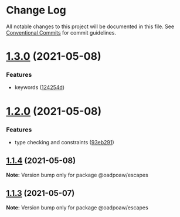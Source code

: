 # Change Log

All notable changes to this project will be documented in this file.
See [Conventional Commits](https://conventionalcommits.org) for commit guidelines.

# [1.3.0](https://github.com/oadpoaw/packages/compare/@oadpoaw/escapes@1.2.0...@oadpoaw/escapes@1.3.0) (2021-05-08)


### Features

* keywords ([124254d](https://github.com/oadpoaw/packages/commit/124254de08cc3781ee011c0ab12de3dbbab7d971))





# [1.2.0](https://github.com/oadpoaw/packages/compare/@oadpoaw/escapes@1.1.4...@oadpoaw/escapes@1.2.0) (2021-05-08)


### Features

* type checking and constraints ([93eb291](https://github.com/oadpoaw/packages/commit/93eb29188d627b36e1bcf152ebbbb4e8886604f2))





## [1.1.4](https://github.com/oadpoaw/packages/compare/@oadpoaw/escapes@1.1.3...@oadpoaw/escapes@1.1.4) (2021-05-08)

**Note:** Version bump only for package @oadpoaw/escapes





## [1.1.3](https://github.com/oadpoaw/packages/compare/@oadpoaw/escapes@1.1.2...@oadpoaw/escapes@1.1.3) (2021-05-07)

**Note:** Version bump only for package @oadpoaw/escapes

